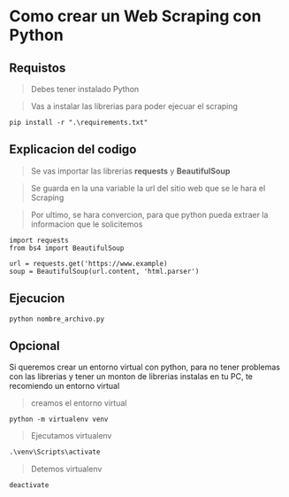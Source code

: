 # Como crear un Web Scraping con Python

## Requistos
> Debes tener instalado Python 

> Vas a instalar las librerias para poder ejecuar el scraping

```
pip install -r ".\requirements.txt"
```

## Explicacion del codigo

> Se vas importar las librerias <b>requests</b> y <b>BeautifulSoup</b>

> Se guarda en la una variable la url del sitio web que se le hara el Scraping

> Por ultimo, se hara convercion, para que python pueda extraer la informacion que le solicitemos 

```
import requests
from bs4 import BeautifulSoup

url = requests.get('https://www.example)
soup = BeautifulSoup(url.content, 'html.parser')
```

## Ejecucion

```
python nombre_archivo.py
```

## Opcional 

Si queremos crear un entorno virtual con python, para no tener problemas con las librerias y tener un monton de librerias instalas en tu PC, te recomiendo un entorno virtual


>creamos el entorno virtual
```
python -m virtualenv venv
```

> Ejecutamos virtualenv
```python
.\venv\Scripts\activate
```

> Detemos virtualenv
```python
deactivate
```